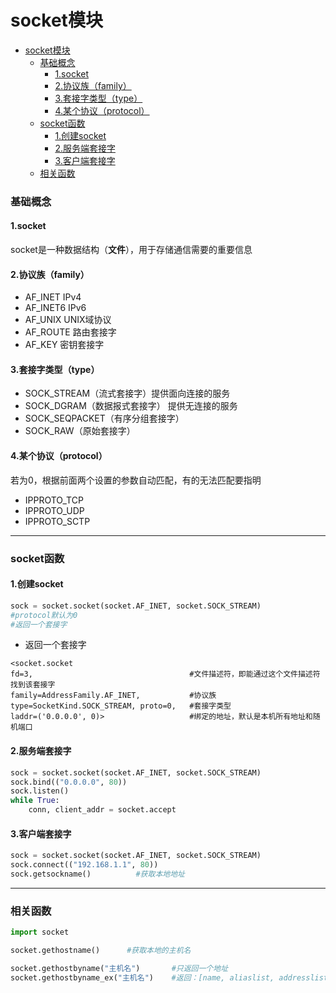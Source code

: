 # socket模块

<!-- @import "[TOC]" {cmd="toc" depthFrom=1 depthTo=6 orderedList=false} -->
<!-- code_chunk_output -->

- [socket模块](#socket模块)
    - [基础概念](#基础概念)
      - [1.socket](#1socket)
      - [2.协议族（family）](#2协议族family)
      - [3.套接字类型（type）](#3套接字类型type)
      - [4.某个协议（protocol）](#4某个协议protocol)
    - [socket函数](#socket函数)
      - [1.创建socket](#1创建socket)
      - [2.服务端套接字](#2服务端套接字)
      - [3.客户端套接字](#3客户端套接字)
    - [相关函数](#相关函数)

<!-- /code_chunk_output -->

### 基础概念
#### 1.socket
socket是一种数据结构（**文件**），用于存储通信需要的重要信息
#### 2.协议族（family）
* AF_INET    IPv4
* AF_INET6   IPv6
* AF_UNIX   UNIX域协议
* AF_ROUTE   路由套接字
* AF_KEY     密钥套接字
#### 3.套接字类型（type）
* SOCK_STREAM（流式套接字）提供面向连接的服务
* SOCK_DGRAM（数据报式套接字） 提供无连接的服务
* SOCK_SEQPACKET（有序分组套接字）
* SOCK_RAW（原始套接字）
#### 4.某个协议（protocol）
若为0，根据前面两个设置的参数自动匹配，有的无法匹配要指明
* IPPROTO_TCP
* IPPROTO_UDP
* IPPROTO_SCTP
***
### socket函数
#### 1.创建socket
```python
sock = socket.socket(socket.AF_INET, socket.SOCK_STREAM)
#protocol默认为0
#返回一个套接字
```
* 返回一个套接字
```shell
<socket.socket
fd=3,                                   #文件描述符，即能通过这个文件描述符找到该套接字
family=AddressFamily.AF_INET,           #协议族
type=SocketKind.SOCK_STREAM, proto=0,   #套接字类型
laddr=('0.0.0.0', 0)>                   #绑定的地址，默认是本机所有地址和随机端口
```
#### 2.服务端套接字
```python
sock = socket.socket(socket.AF_INET, socket.SOCK_STREAM)
sock.bind(("0.0.0.0", 80))
sock.listen()
while True:
    conn, client_addr = socket.accept
```
#### 3.客户端套接字
```python
sock = socket.socket(socket.AF_INET, socket.SOCK_STREAM)
sock.connect(("192.168.1.1", 80))
sock.getsockname()          #获取本地地址
```

***

### 相关函数
```python
import socket

socket.gethostname()      #获取本地的主机名

socket.gethostbyname("主机名")       #只返回一个地址
socket.gethostbyname_ex("主机名")    #返回：[name, aliaslist, addresslist]
```
